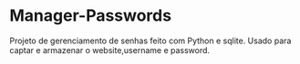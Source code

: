 # Manager-Passwords
Projeto de gerenciamento de senhas feito com Python e sqlite.
Usado para captar e armazenar o website,username e password.
